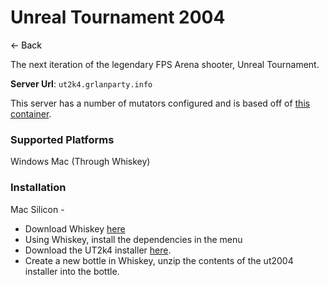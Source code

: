 # Unreal Tournament 2004
<a href="javascript:history.back()" style="text-decoration: none; color: black;">&#8592; Back</a>


The next iteration of the legendary FPS Arena shooter, Unreal Tournament.

**Server Url**: `ut2k4.grlanparty.info`

This server has a number of mutators configured and is based off of [this container](pending). 

### Supported Platforms
Windows Mac (Through Whiskey)

### Installation

Mac Silicon - 
- Download Whiskey [here](https://getwhisky.app/)
- Using Whiskey, install the dependencies in the menu
- Download the UT2k4 installer [here](https://archive.org/details/ut2004-3369).
- Create a new bottle in Whiskey, unzip the contents of the ut2004 installer into the bottle.
